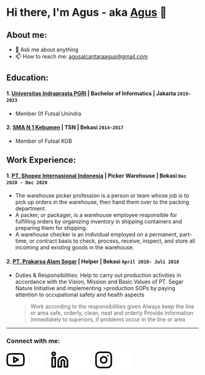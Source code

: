 # Hi there, I'm Agus - aka [Agus](https://www.youtube.com/channel/UC3nP-U6lRS9LUT6uZg7gEFw) 👋
## About me:

- 💬 Ask me about anything
- 📫 How to reach me: agusalcantaraagus@gmail.com

## Education:

#### 1. [Universitas Indraprasta PGRI](https://unindra.ac.id/) | Bachelor of Informatics | Jakarta `2019-2023`
   - Member 0f Futsal Unindra
 #### 2. [SMA N 1 Kebumen](https://sekolah.data.kemdikbud.go.id/index.php/chome/profil/d7ece487-9fdd-49f0-92e3-bdab1ef6b905) | TSN | Bekasi `2014-2017`
   - Member of Futsal KGB

## Work Experience:
#### 1. [PT. Shopee Internasional Indonesia](https://careers.shopee.co.id/) | Picker Warehouse | Bekasi `Dec 2020 - Dec 2020`
   - The warehouse picker profession is a person or team whose job is to pick up orders in the warehouse, then hand them over to the packing department.
   - A packer, or packager, is a warehouse employee responsible for fulfilling orders by organizing inventory in shipping containers and preparing them for shipping.
   - A warehouse checker is an individual employed on a permanent, part-time, or contract basis to check, process, receive, inspect, and store all incoming and existing goods in the warehouse.
#### 2. [PT. Prakarsa Alam Segar](https://recruitment-pas.web.app/) | Helper | Bekasi `April 2018- Juli 2018`
   - Duties & Responsibilities: Help to carry out production activities in accordance with the Vision, Mission and Basic Values ​​of PT. Segar Nature Initiative and implementing       >production SOPs by paying attention to occupational safety and health aspects
      >Work according to the responsibilities given
      >Always keep the line or area safe, orderly, clean, neat and orderly
      >Provide information immediately to superiors, if problems occur in the line or area

---
### Connect with me:

[![website](./img/youtube-light.svg)](https://www.youtube.com/channel/UC3nP-U6lRS9LUT6uZg7gEFw#gh-light-mode-only)
[![website](./img/youtube-dark.svg)](https://www.youtube.com/channel/UC3nP-U6lRS9LUT6uZg7gEFw#gh-dark-mode-only)
&nbsp;&nbsp;
[![website](./img/linkedin-light.svg)](https://www.linkedin.com/in/agus-645662226/#gh-light-mode-only)
[![website](./img/linkedin-dark.svg)](https://www.linkedin.com/in/agus-645662226/#gh-dark-mode-only)
&nbsp;&nbsp;
[![website](./img/instagram-light.svg)](https://www.instagram.com/gusxc_/#gh-light-mode-only)
[![website](./img/instagram-dark.svg)](https://www.instagram.com/gusxc_/#gh-dark-mode-only)



[webdev]: https://github.com/agusgsss/agusgsss
